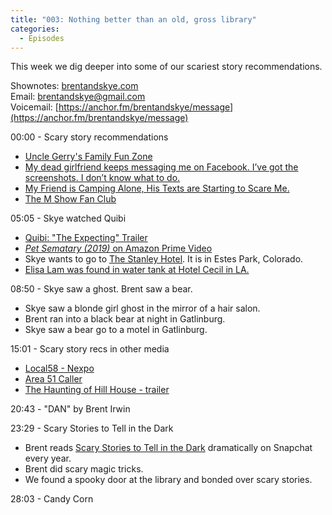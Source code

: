 ```yaml
---
title: "003: Nothing better than an old, gross library"
categories:
  - Episodes
---
```


This week we dig deeper into some of our scariest story recommendations.

Shownotes: [brentandskye.com](https://brentandskye.com)  
Email: [brentandskye@gmail.com](mailto:brentandskye@gmail.com)  
Voicemail: [https://anchor.fm/brentandskye/message](https://anchor.fm/brentandskye/message)  

00:00 - Scary story recommendations

* [Uncle Gerry's Family Fun Zone](https://www.reddit.com/r/nosleep/comments/3qfmf6/uncle_gerrys_family_fun_zone/)
* [My dead girlfriend keeps messaging me on Facebook. I’ve got the screenshots. I don’t know what to do.](https://www.reddit.com/r/nosleep/comments/29kd1x/my_dead_girlfriend_keeps_messaging_me_on_facebook/)
* [My Friend is Camping Alone, His Texts are Starting to Scare Me.](https://www.reddit.com/r/nosleep/comments/7ibbhn/my_friend_is_camping_alone_his_texts_are_starting/)
* [The M Show Fan Club](https://www.reddit.com/r/nosleep/comments/7ibbhn/my_friend_is_camping_alone_his_texts_are_starting/)

05:05 - Skye watched Quibi

* [Quibi: "The Expecting" Trailer](https://www.youtube.com/watch?v=ZR2ABS1vdlo)
* [*Pet Sematary (2019)* on Amazon Prime Video](https://www.amazon.com/Pet-Sematary-Jason-Clarke/dp/B07Q7WXVVR)
* Skye wants to go to [The Stanley Hotel](https://en.wikipedia.org/wiki/The_Stanley_Hotel). It is in Estes Park, Colorado.
* [Elisa Lam was found in water tank at Hotel Cecil in LA.](https://en.wikipedia.org/wiki/Death_of_Elisa_Lam)

08:50 - Skye saw a ghost. Brent saw a bear.

* Skye saw a blonde girl ghost in the mirror of a hair salon.
* Brent ran into a black bear at night in Gatlinburg.
* Skye saw a bear go to a motel in Gatlinburg.

15:01 - Scary story recs in other media

* [Local58 - Nexpo](https://www.youtube.com/watch?v=HdVRyOX6S4A)
* [Area 51 Caller](https://www.youtube.com/watch?v=0ZDzWIG7x_4)
* [The Haunting of Hill House - trailer](https://www.youtube.com/watch?v=tykS7QfTWMQ)

20:43 - "DAN" by Brent Irwin

23:29 - Scary Stories to Tell in the Dark

* Brent reads [Scary Stories to Tell in the Dark](https://www.amazon.com/Scary-Stories-Tell-Dark-Paperback/dp/B00ZQB6AW0/ref=sr_1_2?crid=1X9TBADF8FVBI&dchild=1&keywords=scary+stories+to+tell+in+the+dark&qid=1602811947&s=books&sprefix=scary+stories%2Cstripbooks%2C168&sr=1-2) dramatically on Snapchat every year.
* Brent did scary magic tricks.
* We found a spooky door at the library and bonded over scary stories.

28:03 - Candy Corn 
